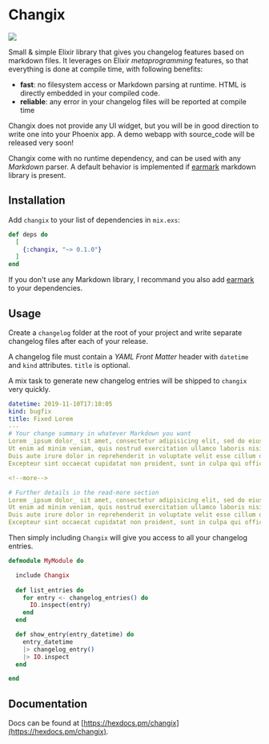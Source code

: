 # Changix

![](https://github.com/cblavier/changix/workflows/CI/badge.svg)

Small & simple Elixir library that gives you changelog features based on markdown files.
It leverages on Elixir _metaprogramming_ features, so that everything is done at compile time, with following benefits:

- **fast**: no filesystem access or Markdown parsing at runtime. HTML is directly embedded in your compiled code.
- **reliable**: any error in your changelog files will be reported at compile time

Changix does not provide any UI widget, but you will be in good direction to write one into your Phoenix app. A demo webapp with source_code will be released very soon!

Changix come with no runtime dependency, and can be used with any _Markdown_ parser. 
A default behavior is implemented if [earmark](https://github.com/pragdave/earmark) markdown library is present.

## Installation

Add `changix` to your list of dependencies in `mix.exs`:

```elixir
def deps do
  [
    {:changix, "~> 0.1.0"}
  ]
end
```

If you don't use any Markdown library, I recommand you also add [earmark](https://github.com/pragdave/earmark) to your dependencies.


## Usage

Create a `changelog` folder at the root of your project and write separate changelog files after each of your release.

A changelog file must contain a _YAML Front Matter_ header with `datetime` and `kind` attributes. `title` is optional. 

A mix task to generate new changelog entries will be shipped to `changix` very quickly.

```yaml
datetime: 2019-11-10T17:10:05
kind: bugfix
title: Fixed Lorem
---
# Your change summary in whatever Markdown you want
Lorem _ipsum dolor_ sit amet, consectetur adipisicing elit, sed do eiusmod tempor incididunt ut labore et dolore magna aliqua.
Ut enim ad minim veniam, quis nostrud exercitation ullamco laboris nisi ut aliquip ex ea commodo consequat.
Duis aute irure dolor in reprehenderit in voluptate velit esse cillum dolore eu fugiat nulla pariatur.
Excepteur sint occaecat cupidatat non proident, sunt in culpa qui officia deserunt mollit anim id est laborum.

<!--more-->

# Further details in the read-more section
Lorem _ipsum dolor_ sit amet, consectetur adipisicing elit, sed do eiusmod tempor incididunt ut labore et dolore magna aliqua.
Ut enim ad minim veniam, quis nostrud exercitation ullamco laboris nisi ut aliquip ex ea commodo consequat.
Duis aute irure dolor in reprehenderit in voluptate velit esse cillum dolore eu fugiat nulla pariatur.
Excepteur sint occaecat cupidatat non proident, sunt in culpa qui officia deserunt mollit anim id est laborum.
```

Then simply including `Changix` will give you access to all your changelog entries.

```elixir
defmodule MyModule do

  include Changix
  
  def list_entries do
    for entry <- changelog_entries() do
      IO.inspect(entry)
    end
  end

  def show_entry(entry_datetime) do
    entry_datetime
    |> changelog_entry()
    |> IO.inspect
  end

end
```

## Documentation

Docs can be found at [https://hexdocs.pm/changix](https://hexdocs.pm/changix).

